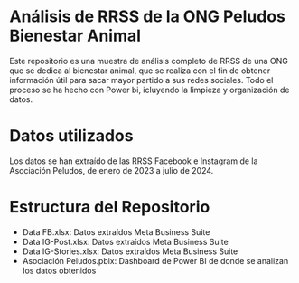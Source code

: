 # Análisis de RRSS de la ONG Peludos Bienestar Animal
Este repositorio es una muestra de análisis completo de RRSS de una ONG que se dedica al bienestar animal, que se realiza con el fin de obtener información útil para sacar mayor partido a sus redes sociales. 
Todo el proceso se ha hecho con Power bi, icluyendo la limpieza y organización de datos.

# Datos utilizados
Los datos se han extraído de las RRSS Facebook e Instagram de la Asociación Peludos, de enero de 2023 a julio de 2024.

# Estructura del Repositorio
- Data FB.xlsx:  Datos extraídos Meta Business Suite
- Data IG-Post.xlsx:  Datos extraídos Meta Business Suite
- Data IG-Stories.xlsx:  Datos extraídos Meta Business Suite
- Asociación Peludos.pbix:  Dashboard de Power BI de donde se analizan los datos obtenidos
